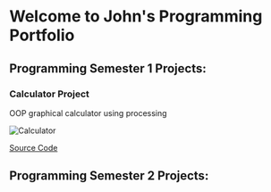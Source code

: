 # Welcome to John's Programming Portfolio

## Programming Semester 1 Projects:

### Calculator Project
OOP graphical calculator using processing

![Calculator]()

[Source Code]()

## Programming Semester 2 Projects:

